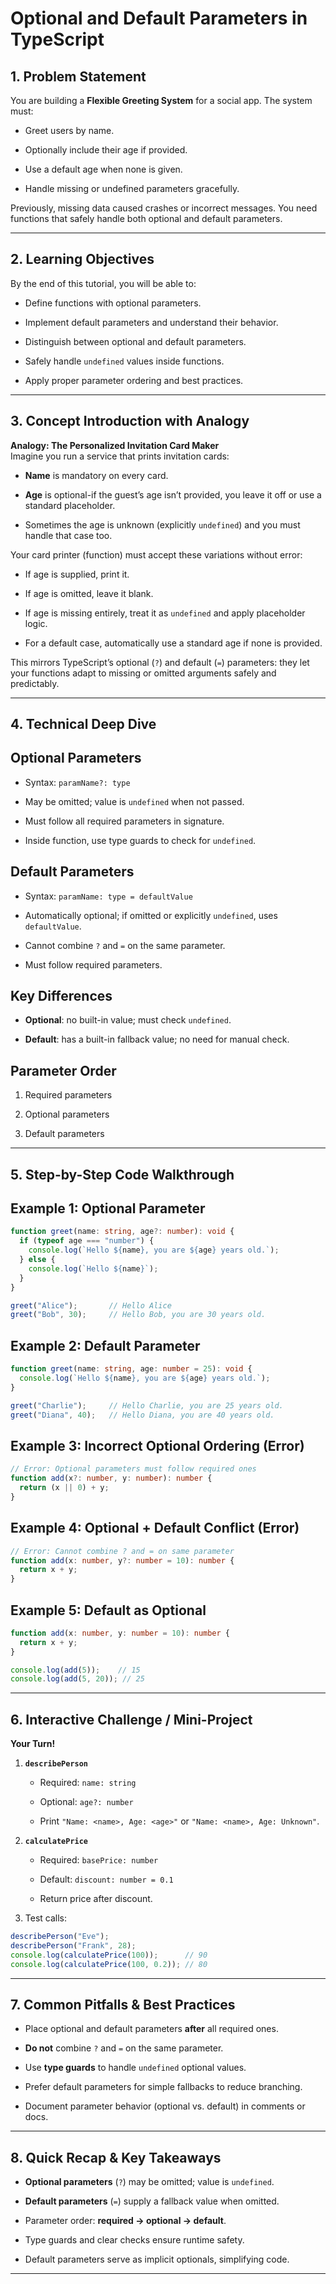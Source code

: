 ﻿# Optional and Default Parameters in TypeScript


## 1. Problem Statement

You are building a **Flexible Greeting System** for a social app. The system must:

-   Greet users by name.
    
-   Optionally include their age if provided.
    
-   Use a default age when none is given.
    
-   Handle missing or undefined parameters gracefully.
    

Previously, missing data caused crashes or incorrect messages. You need functions that safely handle both optional and default parameters.

----------

## 2. Learning Objectives

By the end of this tutorial, you will be able to:

-   Define functions with optional parameters.
    
-   Implement default parameters and understand their behavior.
    
-   Distinguish between optional and default parameters.
    
-   Safely handle `undefined` values inside functions.
    
-   Apply proper parameter ordering and best practices.
    

----------

## 3. Concept Introduction with Analogy

**Analogy: The Personalized Invitation Card Maker**  
Imagine you run a service that prints invitation cards:

-   **Name** is mandatory on every card.
    
-   **Age** is optional-if the guest’s age isn’t provided, you leave it off or use a standard placeholder.
    
-   Sometimes the age is unknown (explicitly `undefined`) and you must handle that case too.
    

Your card printer (function) must accept these variations without error:

-   If age is supplied, print it.
    
-   If age is omitted, leave it blank.
    
-   If age is missing entirely, treat it as `undefined` and apply placeholder logic.
    
-   For a default case, automatically use a standard age if none is provided.
    

This mirrors TypeScript’s optional (`?`) and default (`=`) parameters: they let your functions adapt to missing or omitted arguments safely and predictably.

----------

## 4. Technical Deep Dive

## Optional Parameters

-   Syntax: `paramName?: type`
    
-   May be omitted; value is `undefined` when not passed.
    
-   Must follow all required parameters in signature.
    
-   Inside function, use type guards to check for `undefined`.
    

## Default Parameters

-   Syntax: `paramName: type = defaultValue`
    
-   Automatically optional; if omitted or explicitly `undefined`, uses `defaultValue`.
    
-   Cannot combine `?` and `=` on the same parameter.
    
-   Must follow required parameters.
    

## Key Differences

-   **Optional**: no built-in value; must check `undefined`.
    
-   **Default**: has a built-in fallback value; no need for manual check.
    

## Parameter Order

1.  Required parameters
    
2.  Optional parameters
    
3.  Default parameters
    

----------

## 5. Step-by-Step Code Walkthrough

## Example 1: Optional Parameter

```typescript
function greet(name: string, age?: number): void {
  if (typeof age === "number") {
    console.log(`Hello ${name}, you are ${age} years old.`);
  } else {
    console.log(`Hello ${name}`);
  }
}

greet("Alice");       // Hello Alice
greet("Bob", 30);     // Hello Bob, you are 30 years old.

``` 

## Example 2: Default Parameter

```typescript
function greet(name: string, age: number = 25): void {
  console.log(`Hello ${name}, you are ${age} years old.`);
}

greet("Charlie");     // Hello Charlie, you are 25 years old.
greet("Diana", 40);   // Hello Diana, you are 40 years old.

```

## Example 3: Incorrect Optional Ordering (Error)

```typescript
// Error: Optional parameters must follow required ones
function add(x?: number, y: number): number {
  return (x || 0) + y;
}
```

## Example 4: Optional + Default Conflict (Error)

```typescript
// Error: Cannot combine ? and = on same parameter
function add(x: number, y?: number = 10): number {
  return x + y;
}
```

## Example 5: Default as Optional

```typescript
function add(x: number, y: number = 10): number {
  return x + y;
}

console.log(add(5));    // 15
console.log(add(5, 20)); // 25
```

----------

## 6. Interactive Challenge / Mini-Project

**Your Turn!**

1.  **`describePerson`**
    
    -   Required: `name: string`
        
    -   Optional: `age?: number`
        
    -   Print `"Name: <name>, Age: <age>"` or `"Name: <name>, Age: Unknown"`.
        
2.  **`calculatePrice`**
    
    -   Required: `basePrice: number`
        
    -   Default: `discount: number = 0.1`
        
    -   Return price after discount.
        
3.  Test calls:
    
```typescript
describePerson("Eve");
describePerson("Frank", 28);
console.log(calculatePrice(100));      // 90
console.log(calculatePrice(100, 0.2)); // 80
```
    

----------

## 7. Common Pitfalls & Best Practices

-   Place optional and default parameters **after** all required ones.
    
-   **Do not** combine `?` and `=` on the same parameter.
    
-   Use **type guards** to handle `undefined` optional values.
    
-   Prefer default parameters for simple fallbacks to reduce branching.
    
-   Document parameter behavior (optional vs. default) in comments or docs.
    

----------

## 8. Quick Recap & Key Takeaways

-   **Optional parameters** (`?`) may be omitted; value is `undefined`.
    
-   **Default parameters** (`=`) supply a fallback value when omitted.
    
-   Parameter order: **required → optional → default**.
    
-   Type guards and clear checks ensure runtime safety.
    
-   Default parameters serve as implicit optionals, simplifying code.
    

----------

